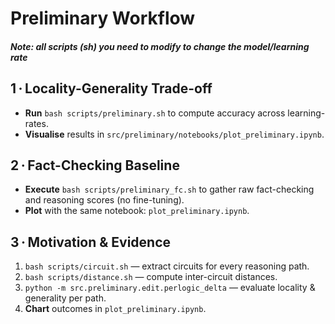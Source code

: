 # Preliminary Workflow
##### Note: all scripts (sh) you need to modify to change the model/learning rate
## 1 · Locality-Generality Trade-off  
- **Run** `bash scripts/preliminary.sh` to compute accuracy across learning-rates.  
- **Visualise** results in `src/preliminary/notebooks/plot_preliminary.ipynb`.

## 2 · Fact-Checking Baseline  
- **Execute** `bash scripts/preliminary_fc.sh` to gather raw fact-checking and reasoning scores (no fine-tuning).  
- **Plot** with the same notebook: `plot_preliminary.ipynb`.

## 3 · Motivation & Evidence  
1. `bash scripts/circuit.sh` — extract circuits for every reasoning path.  
2. `bash scripts/distance.sh` — compute inter-circuit distances.  
3. `python -m src.preliminary.edit.perlogic_delta` — evaluate locality & generality per path.  
4. **Chart** outcomes in `plot_preliminary.ipynb`.